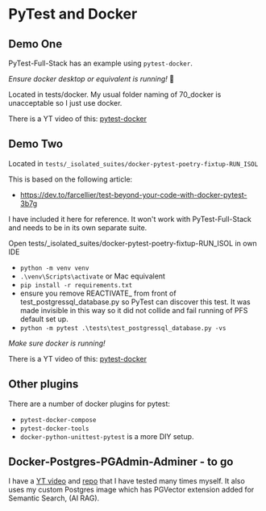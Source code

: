 # PyTest and Docker

## Demo One

PyTest-Full-Stack has an example using `pytest-docker`.

*Ensure docker desktop or equivalent is running!* 😬 

Located in tests/docker. My usual folder naming of 70_docker is unacceptable so I just use docker.

There is a YT video of this: [pytest-docker](https://youtu.be/43YKqEg49HI)

## Demo Two

Located in `tests/_isolated_suites/docker-pytest-poetry-fixtup-RUN_ISOL`

This is based on the following article: 

- https://dev.to/farcellier/test-beyond-your-code-with-docker-pytest-3b7g


I have included it here for reference. It won't work with PyTest-Full-Stack and needs to be in its own separate suite.

Open tests/_isolated_suites/docker-pytest-poetry-fixtup-RUN_ISOL in own IDE

- `python -m venv venv`
- `.\venv\Scripts\activate` or Mac equivalent
- `pip install -r requirements.txt`
- ensure you remove REACTIVATE_ from front of test_postgressql_database.py so PyTest can discover this test. It was made invisible in this way so it did not collide and fail running of PFS default set up.
- `python -m pytest .\tests\test_postgressql_database.py -vs`

*Make sure docker is running!*

There is a YT video of this: [pytest-docker](https://youtu.be/m80NeP_Jtp4)


## Other plugins

There are a number of docker plugins for pytest:

- `pytest-docker-compose`
- `pytest-docker-tools`
- `docker-python-unittest-pytest` is a more DIY setup.

## Docker-Postgres-PGAdmin-Adminer - to go

I have a [YT video](https://www.youtube.com/watch?v=mipRKPHwlBk ) and [repo](https://github.com/Python-Test-Engineer/yt-docker-postgres-pgadmin-adminier-python-sql) that I have tested many times myself. It also uses my custom Postgres image which has PGVector extension added for Semantic Search, (AI RAG).

<br>



